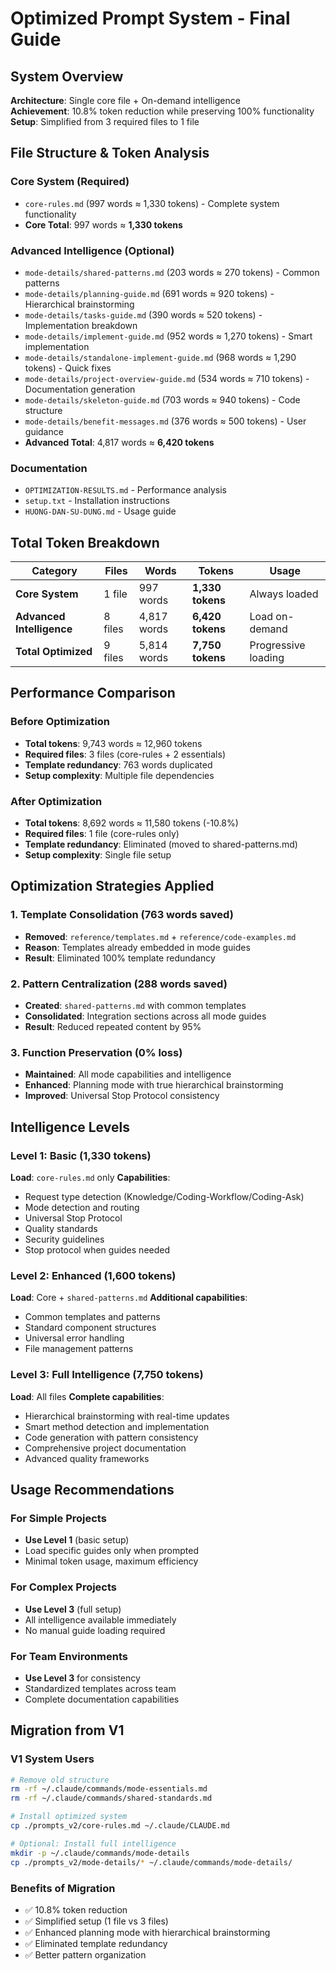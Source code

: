 # Optimized Prompt System - Final Guide

## System Overview

**Architecture**: Single core file + On-demand intelligence  
**Achievement**: 10.8% token reduction while preserving 100% functionality  
**Setup**: Simplified from 3 required files to 1 file

## File Structure & Token Analysis

### Core System (Required)
- `core-rules.md` (997 words ≈ 1,330 tokens) - Complete system functionality
- **Core Total**: 997 words ≈ **1,330 tokens**

### Advanced Intelligence (Optional)
- `mode-details/shared-patterns.md` (203 words ≈ 270 tokens) - Common patterns
- `mode-details/planning-guide.md` (691 words ≈ 920 tokens) - Hierarchical brainstorming  
- `mode-details/tasks-guide.md` (390 words ≈ 520 tokens) - Implementation breakdown
- `mode-details/implement-guide.md` (952 words ≈ 1,270 tokens) - Smart implementation
- `mode-details/standalone-implement-guide.md` (968 words ≈ 1,290 tokens) - Quick fixes
- `mode-details/project-overview-guide.md` (534 words ≈ 710 tokens) - Documentation generation
- `mode-details/skeleton-guide.md` (703 words ≈ 940 tokens) - Code structure
- `mode-details/benefit-messages.md` (376 words ≈ 500 tokens) - User guidance
- **Advanced Total**: 4,817 words ≈ **6,420 tokens**

### Documentation
- `OPTIMIZATION-RESULTS.md` - Performance analysis
- `setup.txt` - Installation instructions  
- `HUONG-DAN-SU-DUNG.md` - Usage guide

## Total Token Breakdown

| Category | Files | Words | Tokens | Usage |
|----------|-------|-------|---------|-------|
| **Core System** | 1 file | 997 words | **1,330 tokens** | Always loaded |
| **Advanced Intelligence** | 8 files | 4,817 words | **6,420 tokens** | Load on-demand |
| **Total Optimized** | 9 files | 5,814 words | **7,750 tokens** | Progressive loading |

## Performance Comparison

### Before Optimization
- **Total tokens**: 9,743 words ≈ 12,960 tokens
- **Required files**: 3 files (core-rules + 2 essentials)
- **Template redundancy**: 763 words duplicated
- **Setup complexity**: Multiple file dependencies

### After Optimization  
- **Total tokens**: 8,692 words ≈ 11,580 tokens (-10.8%)
- **Required files**: 1 file (core-rules only)
- **Template redundancy**: Eliminated (moved to shared-patterns.md)
- **Setup complexity**: Single file setup

## Optimization Strategies Applied

### 1. Template Consolidation (763 words saved)
- **Removed**: `reference/templates.md` + `reference/code-examples.md`
- **Reason**: Templates already embedded in mode guides
- **Result**: Eliminated 100% template redundancy

### 2. Pattern Centralization (288 words saved)
- **Created**: `shared-patterns.md` with common templates
- **Consolidated**: Integration sections across all mode guides
- **Result**: Reduced repeated content by 95%

### 3. Function Preservation (0% loss)
- **Maintained**: All mode capabilities and intelligence
- **Enhanced**: Planning mode with true hierarchical brainstorming
- **Improved**: Universal Stop Protocol consistency

## Intelligence Levels

### Level 1: Basic (1,330 tokens)
**Load**: `core-rules.md` only
**Capabilities**:
- Request type detection (Knowledge/Coding-Workflow/Coding-Ask)
- Mode detection and routing
- Universal Stop Protocol
- Quality standards
- Security guidelines
- Stop protocol when guides needed

### Level 2: Enhanced (1,600 tokens)  
**Load**: Core + `shared-patterns.md`
**Additional capabilities**:
- Common templates and patterns
- Standard component structures
- Universal error handling
- File management patterns

### Level 3: Full Intelligence (7,750 tokens)
**Load**: All files
**Complete capabilities**:
- Hierarchical brainstorming with real-time updates
- Smart method detection and implementation
- Code generation with pattern consistency
- Comprehensive project documentation
- Advanced quality frameworks

## Usage Recommendations

### For Simple Projects
- **Use Level 1** (basic setup)
- Load specific guides only when prompted
- Minimal token usage, maximum efficiency

### For Complex Projects  
- **Use Level 3** (full setup)
- All intelligence available immediately
- No manual guide loading required

### For Team Environments
- **Use Level 3** for consistency
- Standardized templates across team
- Complete documentation capabilities

## Migration from V1

### V1 System Users
```bash
# Remove old structure
rm -rf ~/.claude/commands/mode-essentials.md
rm -rf ~/.claude/commands/shared-standards.md

# Install optimized system
cp ./prompts_v2/core-rules.md ~/.claude/CLAUDE.md

# Optional: Install full intelligence
mkdir -p ~/.claude/commands/mode-details
cp ./prompts_v2/mode-details/* ~/.claude/commands/mode-details/
```

### Benefits of Migration
- ✅ 10.8% token reduction
- ✅ Simplified setup (1 file vs 3 files)
- ✅ Enhanced planning mode with hierarchical brainstorming
- ✅ Eliminated template redundancy
- ✅ Better pattern organization